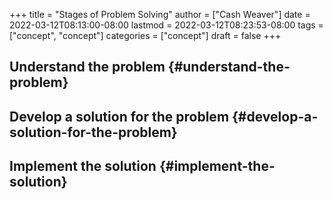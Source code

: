 +++
title = "Stages of Problem Solving"
author = ["Cash Weaver"]
date = 2022-03-12T08:13:00-08:00
lastmod = 2022-03-12T08:23:53-08:00
tags = ["concept", "concept"]
categories = ["concept"]
draft = false
+++

## Understand the problem {#understand-the-problem}


## Develop a solution for the problem {#develop-a-solution-for-the-problem}


## Implement the solution {#implement-the-solution}
